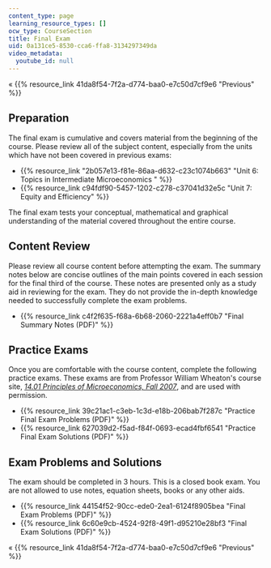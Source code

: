 ```yaml
---
content_type: page
learning_resource_types: []
ocw_type: CourseSection
title: Final Exam
uid: 0a131ce5-8530-cca6-ffa8-3134297349da
video_metadata:
  youtube_id: null
---
```


« {{% resource_link 41da8f54-7f2a-d774-baa0-e7c50d7cf9e6 "Previous" %}}

Preparation
-----------

The final exam is cumulative and covers material from the beginning of the course. Please review all of the subject content, especially from the units which have not been covered in previous exams:

*   {{% resource_link "2b057e13-f81e-86aa-d632-c23c1074b663" "Unit 6: Topics in Intermediate Microeconomics       " %}}
*   {{% resource_link c94fdf90-5457-1202-c278-c37041d32e5c "Unit 7: Equity and Efficiency" %}}

The final exam tests your conceptual, mathematical and graphical understanding of the material covered throughout the entire course.

Content Review
--------------

Please review all course content before attempting the exam. The summary notes below are concise outlines of the main points covered in each session for the final third of the course. These notes are presented only as a study aid in reviewing for the exam. They do not provide the in-depth knowledge needed to successfully complete the exam problems.

*   {{% resource_link c4f2f635-f68a-6b68-2060-2221a4eff0b7 "Final Summary Notes (PDF)" %}}

Practice Exams
--------------

Once you are comfortable with the course content, complete the following practice exams. These exams are from Professor William Wheaton's course site, [_14.01 Principles of Microeconomics, Fall 2007_](/courses/14-01-principles-of-microeconomics-fall-2007/), and are used with permission.

*   {{% resource_link 39c21ac1-c3eb-1c3d-e18b-206bab7f287c "Practice Final Exam Problems (PDF)" %}}
*   {{% resource_link 627039d2-f5ad-f84f-0693-ecad4fbf6541 "Practice Final Exam Solutions (PDF)" %}}

Exam Problems and Solutions
---------------------------

The exam should be completed in 3 hours. This is a closed book exam. You are not allowed to use notes, equation sheets, books or any other aids.

*   {{% resource_link 44154f52-90cc-ede0-2ea1-6124f8905bea "Final Exam Problems (PDF)" %}}
*   {{% resource_link 6c60e9cb-4524-92f8-49f1-d95210e28bf3 "Final Exam Solutions (PDF)" %}}

« {{% resource_link 41da8f54-7f2a-d774-baa0-e7c50d7cf9e6 "Previous" %}}